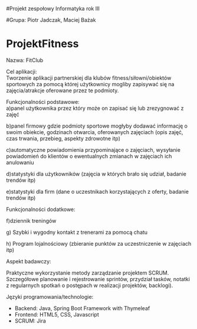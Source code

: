 #Projekt zespołowy Informatyka rok III

#Grupa: Piotr Jadczak, Maciej Bażak

# ProjektFitness

Nazwa:
FitClub

Cel aplikacji:  
Tworzenie aplikacji partnerskiej dla klubów fitness/siłowni/obiektów sportowych za pomocą której użytkownicy mogliby zapisywać się na zajęcia/atrakcje oferowane przez te podmioty.

Funkcjonalności podstawowe:  
a)panel użytkownika przez który może on zapisać się lub zrezygnować z zajęć

b)panel firmowy gdzie podmioty sportowe mogłyby dodawać informację o swoim obiekcie, godzinach otwarcia, oferowanych zajęciach (opis zajęć, czas trwania, przebieg, aspekty zdrowotne itp)

c)automatyczne powiadomienia przypominające o zajęciach, wysyłanie powiadomień do klientów o ewentualnych zmianach w zajęciach ich anulowaniu 

d)statystyki dla użytkowników (zajęcia w których brało się udział, badanie trendów itp)

e)statystyki dla firm (dane o uczestnikach korzystających z oferty, badanie trendów itp)

Funkcjonalności dodatkowe:

f)dziennik treningów  

g) Szybki i wygodny kontakt z trenerami za pomocą chatu

h) Program lojalnościowy (zbieranie punktów za uczestniczenie w zajęciach itp)

Aspekt badawczy:

Praktyczne wykorzystanie metody zarządzanie projektem SCRUM. Szczegółowe planowanie i rejestrowanie sprintów, przydział tasków, notatki z regularnych spotkań o postępach w realizacji projektów, backlogi).




Języki programowania/technologie:  
- Backend: Java, Spring Boot Framework with Thymeleaf
- Frontend: HTML5, CSS, Javascript
- SCRUM: Jira
